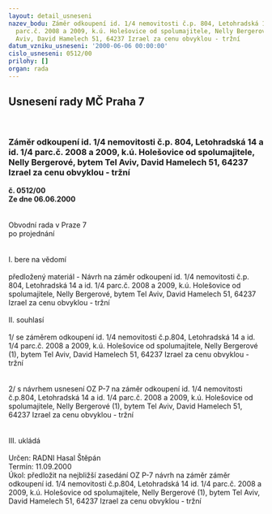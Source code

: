 ```yaml
---
layout: detail_usneseni
nazev_bodu: Záměr odkoupení id. 1/4 nemovitosti č.p. 804, Letohradská 14 a id. 1/4
  parc.č. 2008 a 2009, k.ú. Holešovice od spolumajitele, Nelly Bergerové, bytem Tel
  Aviv, David Hamelech 51, 64237 Izrael za cenu obvyklou - tržní
datum_vzniku_usneseni: '2000-06-06 00:00:00'
cislo_usneseni: 0512/00
prilohy: []
organ: rada
---
```

<div id="ucUsn_pList" class="usn">
	<span><h2>Usnesení rady MČ Praha 7 </h2>
<br></span><div class="standBody">
<span><h3>Záměr odkoupení id. 1/4 nemovitosti č.p. 804, Letohradská 14 a id. 1/4 parc.č. 2008 a 2009, k.ú. Holešovice od spolumajitele, Nelly Bergerové, bytem Tel Aviv, David Hamelech 51, 64237 Izrael za cenu obvyklou - tržní</h3></span><div class="center">
		<strong>č. 0512/00</strong><br>
	</div>
<div class="center">
		<strong>Ze dne 06.06.2000</strong><br><br>
	</div>     <br>Obvodní rada v Praze 7<br>po projednání<br><br><br>I.	bere na vědomí<br><br> předložený materiál - Návrh na záměr odkoupení id. 1/4 nemovitosti č.p. 804, Letohradská 14 a id. 1/4 parc.č. 2008 a 2009, k.ú. Holešovice od spolumajitele, Nelly Bergerové, bytem Tel Aviv, David Hamelech 51, 64237 Izrael za cenu obvyklou - tržní<br><br>II.	souhlasí <br><br>1/ se  záměrem odkoupení id. 1/4 nemovitosti č.p.804, Letohradská 14 a id. 1/4 parc.č. 2008 a 2009, k.ú. Holešovice od spolumajitele, Nelly Bergerové (1), bytem Tel Aviv, David Hamelech 51, 64237 Izrael za cenu obvyklou - tržní<br><br><br>2/ s návrhem usnesení OZ P-7 na  záměr odkoupení id. 1/4 nemovitosti č.p.804, Letohradská 14 a id. 1/4 parc.č. 2008 a 2009, k.ú. Holešovice od spolumajitele, Nelly Bergerové (1), bytem Tel Aviv, David Hamelech 51, 64237 Izrael za cenu obvyklou - tržní<br><br><br>III.	ukládá <br><br> Určen:	     	RADNI Hasal Štěpán<br>Termín: 11.09.2000<br>Úkol:	předložit na nejbližší zasedání OZ P-7 návrh na  záměr záměr odkoupení id. 1/4 nemovitosti č.p.804, Letohradská 14 id. 1/4 parc.č. 2008 a 2009, k.ú. Holešovice od spolumajitele, Nelly Bergerové (1), bytem Tel Aviv, David Hamelech 51, 64237 Izrael za cenu obvyklou - tržní<br><br> </div>
</div>